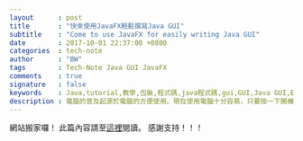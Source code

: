 ```yaml
---
layout		: post
title		: "快來使用JavaFX輕鬆撰寫Java GUI"
subtitle	: "Come to use JavaFX for easily writing Java GUI"
date		: 2017-10-01 22:37:00 +0800
categories	: tech-note
author		: "BW"
tags		: Tech-Note Java GUI JavaFX
comments	: true
signature	: false
keywords	: Java,tutorial,教學,包裝,程式碼,java程式碼,gui,GUI,Java GUI,Eclipse,fxml,e(fx)clipse,Scene Builder,WindowBuilder,java Swing,java AWT,AWT/Swing,UI,Graphical User Interface,Java視窗程式,視窗程式
description	: 電腦的普及起源於電腦的方便使用。現在使用電腦十分容易，只要按一下開機鍵就可以開始登入電腦，想要打開任何軟體只要點擊兩下就可以，回顧過去，曾經的電腦可是要輸入指令才能運作的，有使用過PTT的讀者應該就能體會現今電腦的圖形化介面實在是十分友善。而寫程式不是只要將問題解答出來就好，一個完美的資訊工作者應該要能兼顧解決問題的程式能力以及運用方法將結果呈現出來的能力，像是你可以撰寫一個APP呈現結果，或者撰寫一個網站，亦或是撰寫一個視窗程式，這些方式皆是十分有效的表現方式，比起呈現複雜的文字或者程式碼，人們對於圖形的接受度還是比較高。目前許多語言都有一些套件可以撰寫圖形化介面，而圖形化介面實際上也是一門學問，其中牽扯到使用者介面(User Interface, UI)以及使用者經驗(User Experience, UX)。
---
```


網站搬家囉！
此篇內容請至[這裡](https://imprld01.github.io/blogg/2017/10/01/come_to_use_javafx_for_easily_writing_java_gui/)閱讀。
感謝支持！！！